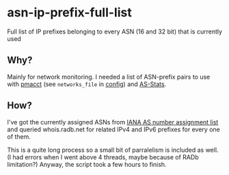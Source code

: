 # asn-ip-prefix-full-list
Full list of IP prefixes belonging to every ASN (16 and 32 bit) that is currently used

## Why?

Mainly for network monitoring. I needed a list of ASN-prefix pairs to use with [pmacct](https://github.com/pmacct/pmacct) (see `networks_file` in [config](https://github.com/pmacct/pmacct/blob/master/CONFIG-KEYS)) and [AS-Stats](https://github.com/manuelkasper/AS-Stats).

## How?

I've got the currently assigned ASNs from [IANA AS number assignment list](https://www.iana.org/assignments/as-numbers/as-numbers.xhtml) and queried whois.radb.net for related IPv4 and IPv6 prefixes for every one of them.

This is a quite long process so a small bit of parralelism is included as well. (I had errors when I went above 4 threads, maybe because of RADb limitation?) Anyway, the script took a few hours to finish.
